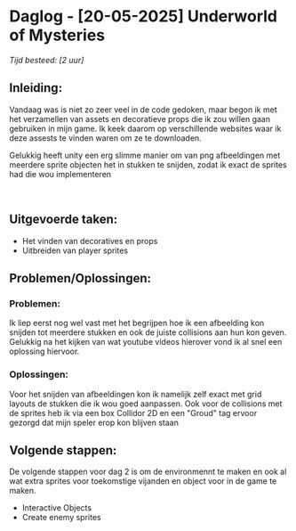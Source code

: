 # Daglog - [20-05-2025] Underworld of Mysteries

_Tijd besteed: [2 uur]_

## Inleiding:

Vandaag was is niet zo zeer veel in de code gedoken, maar begon ik met het verzamellen van assets en decoratieve props die ik zou willen gaan gebruiken in mijn game.
Ik keek daarom op verschillende websites waar ik deze assests te vinden waren om ze te downloaden.

Gelukkig heeft unity een erg slimme manier om van png afbeeldingen met meerdere sprite objecten het in stukken te snijden, zodat ik exact de sprites had die wou implementeren

<br>

## **Uitgevoerde taken:**
- Het vinden van decoratives en props
- Uitbreiden van player sprites


## **Problemen/Oplossingen:**

### Problemen:

Ik liep eerst nog wel vast met het begrijpen hoe ik een afbeelding kon snijden tot meerdere stukken en ook de juiste collisions aan hun kon geven.
Gelukkig na het kijken van wat youtube videos hierover vond ik al snel een oplossing hiervoor.

### Oplossingen:

Voor het snijden van afbeeldingen kon ik namelijk zelf exact met grid layouts de stukken die ik wou goed aanpassen.
Ook voor de collisions met de sprites heb ik via een box Collidor 2D en een "Groud" tag ervoor gezorgd dat mijn speler erop kon blijven staan



## **Volgende stappen:**

De volgende stappen voor dag 2 is om de environmennt te maken en ook al wat extra sprites voor toekomstige vijanden en object voor in de game te maken.

- Interactive Objects
- Create enemy sprites

